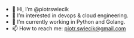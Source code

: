 - 👋 Hi, I’m @piotrswiecik
- 👀 I’m interested in devops & cloud engineering.
- 🌱 I’m currently working in Python and Golang.
- 📫 How to reach me: piotr.swiecik@gmail.com

<!---
piotrswiecik/piotrswiecik is a ✨ special ✨ repository because its `README.md` (this file) appears on your GitHub profile.
You can click the Preview link to take a look at your changes.
--->
